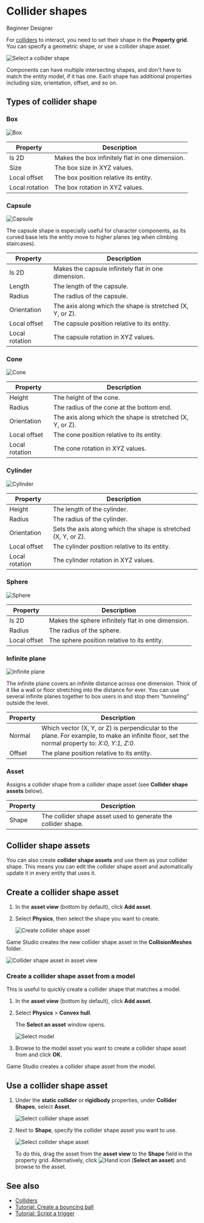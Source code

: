 # Collider shapes

<span class="label label-doc-level">Beginner</span>
<span class="label label-doc-audience">Designer</span>

For [colliders](colliders.md) to interact, you need to set their shape in the **Property grid**. You can specify a geometric shape, or use a collider shape asset.

![Select a collider shape](media/select-collider-shape.png)

Components can have multiple intersecting shapes, and don't have to match the entity model, if it has one. Each shape has additional properties including size, orientation, offset, and so on.

## Types of collider shape

### Box

![Box](media/box.png)

| Property       | Description |
| -------------- |-------------| 
| Is 2D | Makes the box infinitely flat in one dimension. |
| Size    | The box size in XYZ values. |
| Local offset     | The box position relative its entity.|
| Local rotation      | The box rotation in XYZ values.|

### Capsule

![Capsule](media/capsule.png)

The capsule shape is especially useful for character components, as its curved base lets the entity move to higher planes (eg when climbing staircases).

| Property       | Description |
| -------------- |-------------| 
| Is 2D | Makes the capsule infinitely flat in one dimension.|
| Length | The length of the capsule.|
| Radius | The radius of the capsule.|
| Orientation | The axis along which the shape is stretched (X, Y, or Z).|
| Local offset     | The capsule position relative to its entity.|
| Local rotation      | The capsule rotation in XYZ values.|

### Cone

![Cone](media/cone.png)

| Property       | Description |
| -------------- |-------------| 
| Height | The height of the cone.|
| Radius | The radius of the cone at the bottom end.|
| Orientation | The axis along which the shape is stretched (X, Y, or Z).|
| Local offset     | The cone position relative to its entity.|
| Local rotation      | The cone rotation in XYZ values.|

### Cylinder

![Cylinder](media/cylinder.png)

| Property       | Description |
| -------------- |-------------| 
| Height | The length of the cylinder.|
| Radius | The radius of the cylinder.|
| Orientation | Sets the axis along which the shape is stretched (X, Y, or Z).|
| Local offset     | The cylinder position relative to its entity.|
| Local rotation      | The cylinder  rotation in XYZ values.|

### Sphere

![Sphere](media/sphere.png)

| Property       | Description |
| -------------- |-------------| 
| Is 2D | Makes the sphere infinitely flat in one dimension. |
| Radius | The radius of the sphere.|
| Local offset     | The sphere position relative to its entity.|

### Infinite plane

![Infinite plane](media/infinite-plane.png)

The infinite plane covers an infinite distance across one dimension.
Think of it like a wall or floor stretching into the distance for ever.
You can use several infinite planes together to box users in and stop them "tunneling" outside the level.

| Property       | Description |
| -------------- |-------------| 
| Normal  | Which vector (X, Y, or Z) is perpendicular to the plane. For example, to make an infinite floor, set the normal property to: _X:0, Y:1, Z:0_. |
| Offset     | The plane position relative to its entity.|

### Asset

Assigns a collider shape from a collider shape asset (see **Collider shape assets** below).

| Property       | Description |
| -------------- |-------------| 
| Shape | The collider shape asset used to generate the collider shape.|

## Collider shape assets

You can also create **collider shape assets** and use them as your collider shape. This means you can edit the collider shape asset and automatically update it in every entity that uses it.

## Create a collider shape asset

1. In the **asset view** (bottom by default), click **Add asset**.

2. Select **Physics**, then select the shape you want to create.

    ![Create collider shape asset](media/create-collider-shape-asset.png)

Game Studio creates the new collider shape asset in the **CollisionMeshes** folder.

![Collider shape asset in asset view](media/collider-shape-in-asset-view.png)

### Create a collider shape asset from a model

This is useful to quickly create a collider shape that matches a model.

1. In the **asset view** (bottom by default), click **Add asset**.

2. Select **Physics** > **Convex hull**.

    The **Select an asset** window opens.

    ![Select model](media/select-model.png)

3. Browse to the model asset you want to create a collider shape asset from and click **OK**.

Game Studio creates a collider shape asset from the model.

## Use a collider shape asset

1. Under the **static collider** or **rigidbody** properties, under **Collider Shapes**, select **Asset**. 

    ![Select collider shape asset](media/select-asset-collider-shape.png)

2. Next to **Shape**, specify the collider shape asset you want to use.

    ![Select collider shape asset](media/select-collider-shape-asset.png)

    To do this, drag the asset from the **asset view** to the **Shape** field in the property grid. Alternatively, click ![Hand icon](~/manual/game-studio/media/hand-icon.png) (**Select an asset**) and browse to the asset.

## See also

* [Colliders](colliders.md)
* [Tutorial: Create a bouncing ball](create-a-bouncing-ball.md)
* [Tutorial: Script a trigger](script-a-trigger.md)
